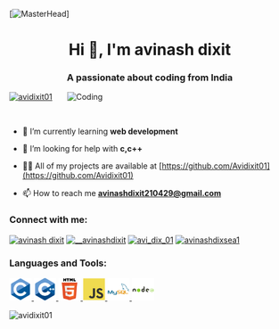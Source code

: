 [![MasterHead](https://c.tenor.com/6aSncIN19j8AAAAC/banner.gif)]
<h1 align="center">Hi 👋, I'm avinash dixit</h1>
<h3 align="center">A passionate about coding from India</h3>
<img align="right" alt="Coding" width="400" src="https://38.media.tumblr.com/f0f2514e14fcafeef53453070ddbf5eb/tumblr_neo0zp9PWA1shpedgo1_500.gif">


<p align="left"> <a href="https://github.com/ryo-ma/github-profile-trophy"><img src="https://github-profile-trophy.vercel.app/?username=avidixit01" alt="avidixit01" /></a> </p>

<p align="left"> <a href="https://twitter.com/" target="blank"><img src="https://img.shields.io/twitter/follow/?logo=twitter&style=for-the-badge" alt="" /></a> </p>

- 🌱 I’m currently learning **web development**

- 🤝 I’m looking for help with **c,c++**

- 👨‍💻 All of my projects are available at [https://github.com/Avidixit01](https://github.com/Avidixit01)

- 📫 How to reach me **avinashdixit210429@gmail.com**

<h3 align="left">Connect with me:</h3>
<p align="left">
<a href="https://fb.com/avinash dixit" target="blank"><img align="center" src="https://raw.githubusercontent.com/rahuldkjain/github-profile-readme-generator/master/src/images/icons/Social/facebook.svg" alt="avinash dixit" height="30" width="40" /></a>
<a href="https://instagram.com/__avinashdixit" target="blank"><img align="center" src="https://raw.githubusercontent.com/rahuldkjain/github-profile-readme-generator/master/src/images/icons/Social/instagram.svg" alt="__avinashdixit" height="30" width="40" /></a>
<a href="https://www.codechef.com/users/avi_dix_01" target="blank"><img align="center" src="https://cdn.jsdelivr.net/npm/simple-icons@3.1.0/icons/codechef.svg" alt="avi_dix_01" height="30" width="40" /></a>
<a href="https://auth.geeksforgeeks.org/user/avinashdixsea1" target="blank"><img align="center" src="https://raw.githubusercontent.com/rahuldkjain/github-profile-readme-generator/master/src/images/icons/Social/geeks-for-geeks.svg" alt="avinashdixsea1" height="30" width="40" /></a>
</p>

<h3 align="left">Languages and Tools:</h3>
<p align="left"> <a href="https://www.cprogramming.com/" target="_blank" rel="noreferrer"> <img src="https://raw.githubusercontent.com/devicons/devicon/master/icons/c/c-original.svg" alt="c" width="40" height="40"/> </a> <a href="https://www.w3schools.com/cpp/" target="_blank" rel="noreferrer"> <img src="https://raw.githubusercontent.com/devicons/devicon/master/icons/cplusplus/cplusplus-original.svg" alt="cplusplus" width="40" height="40"/> </a> <a href="https://www.w3.org/html/" target="_blank" rel="noreferrer"> <img src="https://raw.githubusercontent.com/devicons/devicon/master/icons/html5/html5-original-wordmark.svg" alt="html5" width="40" height="40"/> </a> <a href="https://developer.mozilla.org/en-US/docs/Web/JavaScript" target="_blank" rel="noreferrer"> <img src="https://raw.githubusercontent.com/devicons/devicon/master/icons/javascript/javascript-original.svg" alt="javascript" width="40" height="40"/> </a> <a href="https://www.mysql.com/" target="_blank" rel="noreferrer"> <img src="https://raw.githubusercontent.com/devicons/devicon/master/icons/mysql/mysql-original-wordmark.svg" alt="mysql" width="40" height="40"/> </a> <a href="https://nodejs.org" target="_blank" rel="noreferrer"> <img src="https://raw.githubusercontent.com/devicons/devicon/master/icons/nodejs/nodejs-original-wordmark.svg" alt="nodejs" width="40" height="40"/> </a> </p>

<p><img align="center" src="https://github-readme-stats.vercel.app/api/top-langs?username=avidixit01&show_icons=true&locale=en&layout=compact" alt="avidixit01" /></p>
